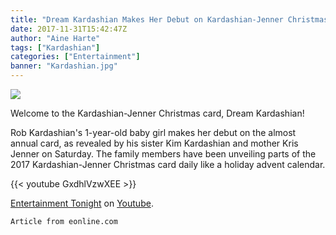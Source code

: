 ```yaml
---
title: "Dream Kardashian Makes Her Debut on Kardashian-Jenner Christmas Card"
date: 2017-11-31T15:42:47Z
author: "Aine Harte"
tags: ["Kardashian"]
categories: ["Entertainment"]
banner: "Kardashian.jpg"
---
```


![](/Kardashian.jpg) 

Welcome to the Kardashian-Jenner Christmas card, Dream Kardashian!

Rob Kardashian's 1-year-old baby girl makes her debut on the almost annual card, as revealed by his sister Kim Kardashian and mother Kris Jenner on Saturday. The family members have been unveiling parts of the 2017 Kardashian-Jenner Christmas card daily like a holiday advent calendar.

{{< youtube GxdhlVzwXEE >}}

[Entertainment Tonight](https://www.youtube.com/watch?v=GxdhlVzwXEE)  on [Youtube](https://www.youtube.com/watch?v=GxdhlVzwXEE).


```
Article from eonline.com
```
